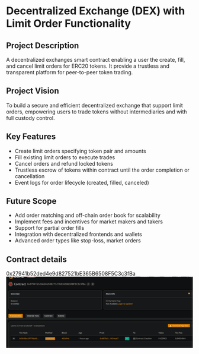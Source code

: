 # Decentralized Exchange (DEX) with Limit Order Functionality

## Project Description
A decentralized exchanges smart contract enabling a user the create, fill, and cancel limit orders for ERC20 tokens. It provide a trustless and transparent platform for peer-to-peer token trading.

## Project Vision
To build a secure and efficient decentralized exchange that support limit orders, empowering users to trade tokens without intermediaries and with full custody control.

## Key Features
- Create limit orders specifying token pair and amounts
- Fill existing limit orders to execute trades
- Cancel orders and refund locked tokens
- Trustless escrow of tokens within contract until the order completion or cancellation
- Event logs for order lifecycle (created, filled, canceled)

## Future Scope
- Add order matching and off-chain order book for scalability
- Implement fees and incentives for market makers and takers
- Support for partial order fills
- Integration with decentralized frontends and wallets
- Advanced order types like stop-loss, market orders

## Contract details
0x27941b52ded4e9d827521bE365B6508F5C3c3fBa![alt text](image.png)
